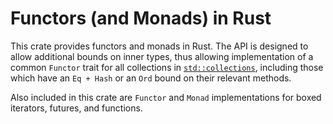 # Functors (and Monads) in Rust

This crate provides functors and monads in Rust. The API is designed to
allow additional bounds on inner types, thus allowing implementation of
a common `Functor` trait for all collections in
[`std::collections`](https://doc.rust-lang.org/std/collections/),
including those which have an `Eq + Hash` or an `Ord` bound on their
relevant methods.

Also included in this crate are `Functor` and `Monad` implementations
for boxed iterators, futures, and functions.

